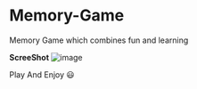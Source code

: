 # Memory-Game
Memory Game which combines fun and learning 

**ScreeShot**
![image](https://github.com/DhairyaMajmudar/Memory-Game/assets/124715224/07bc02d4-ae2f-4a4a-b1e3-2be174aba1a4)

Play And Enjoy 😃
